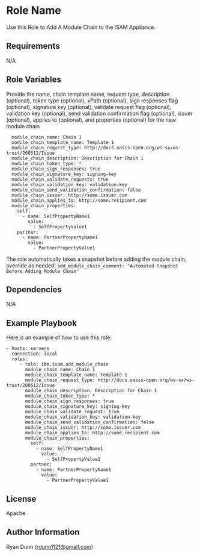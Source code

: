 Role Name
=========

Use this Role to Add A Module Chain to the ISAM Appliance.

Requirements
------------
N/A

Role Variables
--------------

Provide the name, chain template name, request type, description (optional), token type (optional), xPath (optional), sign responses flag (optional), signature key (optional), validate request flag (optional), validation key (optional), send validation confirmation flag (optional), issuer (optional), applies to (optional), and properties (optional) for the new module chain
```
  module_chain_name: Chain 1
  module_chain_template_name: Template 1
  module_chain_request_type: http://docs.oasis-open.org/ws-sx/ws-trust/200512/Issue
  module_chain_description: Description for Chain 1
  module_chain_token_type: *
  module_chain_sign_responses: true
  module_chain_signature_key: signing-key
  module_chain_validate_requests: true
  module_chain_validation_key: validation-key
  module_chain_send_validation_confirmation: false
  module_chain_issuer: http://some.issuer.com
  module_chain_applies_to: http://some.recipient.com
  module_chain_properties:
    self:
      - name: SelfPropertyName1
        value:
          - SelfPropertyValue1
    partner:
      - name: PartnerPropertyName1
        value:
          - PartnerPropertyValue1
```

The role automatically takes a snapshot before adding the module chain, override as needed:
`add_module_chain_comment: "Automated Snapshot Before Adding Module Chain"`

Dependencies
------------
N/A

Example Playbook
----------------

Here is an example of how to use this role:

    - hosts: servers
      connection: local
      roles:
         - role: ibm.isam.add_module_chain
           module_chain_name: Chain 1
           module_chain_template_name: Template 1
           module_chain_request_type: http://docs.oasis-open.org/ws-sx/ws-trust/200512/Issue
           module_chain_description: Description for Chain 1
           module_chain_token_type: *
           module_chain_sign_responses: true
           module_chain_signature_key: signing-key
           module_chain_validate_request: true
           module_chain_validation_key: validation-key
           module_chain_send_validation_confirmation: false
           module_chain_issuer: http://some.issuer.com
           module_chain_applies_to: http://some.recipient.com
           module_chain_properties:
             self:
               - name: SelfPropertyName1
                 value:
                   - SelfPropertyValue1
             partner:
               - name: PartnerPropertyName1
                 value:
                   - PartnerPropertyValue1

License
-------

Apache

Author Information
------------------

Ryan Dunn (rdunn1121@gmail.com)
